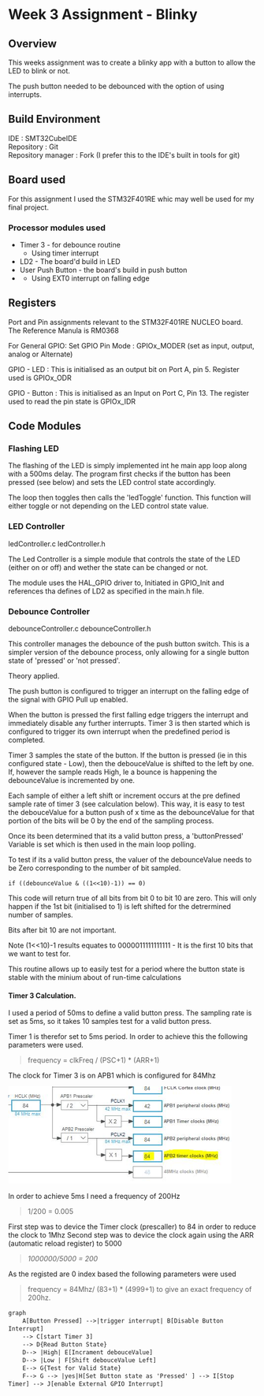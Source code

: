 # Week 3 Assignment - Blinky

## Overview
This weeks assignment was to create a blinky app with a button to allow the LED to blink or not.

The push button needed to be debounced with the option of using interrupts. 

## Build Environment

IDE : SMT32CubeIDE  
Repository : Git  
Repository manager : Fork (I prefer this to the IDE's built in tools for git)

## Board used
For this assignment I used the STM32F401RE whic may well be used for my final project.

### Processor modules used
- Timer 3 - for debounce routine
  - Using timer interrupt
- LD2 - The board'd build in LED
- User Push Button - the board's build in push button
- - Using EXT0 interrupt on falling edge

## Registers

Port and Pin assignments relevant to the STM32F401RE NUCLEO board.
The Reference Manula is RM0368

For General GPIO:
Set GPIO Pin Mode : GPIOx_MODER (set as input, output, analog or Alternate)

GPIO - LED : This is initialised as an output bit on Port A, pin 5. Register used is GPIOx_ODR

GPIO - Button : This is initialised as an Input on Port C, Pin 13. The register used to read the pin state is GPIOx_IDR


## Code Modules

### Flashing LED
The flashing of the LED is simply implemented int he main app loop along with a 500ms delay. The program first checks if the button has been pressed (see below) and sets the LED control state accordingly. 

The loop then toggles then calls the 'ledToggle' function. This function will either toggle or not depending on the LED control state value. 

### LED Controller
ledController.c
ledController.h

The Led Controller is a simple module that controls the state of the LED (either on or off) and wether the state can be changed or not. 

The module uses the HAL_GPIO driver to, Initiated in GPIO_Init and references tha defines of LD2 as specified in the main.h file.

### Debounce Controller
debounceController.c
debounceController.h

This controller manages the debounce of the push button switch. This is a simpler version of the debounce process, only allowing for a single button state of 'pressed' or 'not pressed'.

Theory applied.

The push button is configured to trigger an interrupt on the falling edge of the signal with GPIO Pull up enabled.

When the button is pressed the first falling edge triggers the interrupt and immediately disable any further interrupts. Timer 3 is then started which is configured to trigger its own interrupt when the predefined period is completed.  

Timer 3 samples the state of the button. If the button is pressed (ie in this configured state - Low), then the debouceValue is shifted to the left by one. 
If, however the sample reads High, Ie a bounce is happening the debounceValue is incremented by one. 

Each sample of either a left shift or increment occurs at the pre defined sample rate of timer 3 (see calculation below). This way, it is easy to test the debouceValue for a button push of x time as the debounceValue for that portion of the bits will be 0 by the end of the sampling process. 

Once its been determined that its a valid button press, a 'buttonPressed' Variable is set which is then used in the main loop polling. 

To test if its a valid button press, the valuer of the debounceValue needs to be Zero corresponding to the number of bit sampled. 
```
if ((debounceValue & ((1<<10)-1)) == 0)
```
This code will return true of all bits from bit 0 to bit 10 are zero. This will only happen if the 1st bit (initialised to 1) is left shifted for the detrermined number of samples. 

Bits after bit 10 are not important. 

Note (1<<10)-1 results equates to 0000011111111111 - It is the first 10 bits that we want to test for. 

This routine allows up to easily test for a period where the button state is stable with the minium about of run-time calculations

#### Timer 3 Calculation.

I used a period of 50ms to define a valid button press. The sampling rate is set as 5ms, so it takes 10 samples test for a valid button press. 

Timer 1 is therefor set to 5ms period. In order to achieve this the following parameters were used.

> frequency = clkFreq / (PSC+1) * (ARR+1) 

The clock for Timer 3 is on APB1 which is configured for 84Mhz

![STM32F4xx Timer](assets/APB-clocks.JPG)

In order to achieve 5ms I need a frequency of 200Hz

>  1/200 = 0.005

First step was to device the Timer clock (prescaller) to 84 in order to reduce the clock to 1Mhz
Second step was to device the clock again using the ARR (automatic reload register) to 5000

 > *1000000/5000 = 200*



As the registed are 0 index based the following parameters were used

> frequency = 84Mhz/ (83+1) * (4999+1) 
to give an exact frequency of 200hz.

```mermaid
graph 
    A[Button Pressed] -->|trigger interrupt| B[Disable Button Interrupt]
    --> C[start Timer 3]
    --> D{Read Button State}
    D--> |High| E[Incrament debouceValue]
    D--> |Low | F[Shift debouceValue Left]
    E--> G{Test for Valid State} 
    F--> G --> |yes|H[Set Button state as 'Pressed' ] --> I[Stop Timer] --> J[enable External GPIO Interrupt]
```


